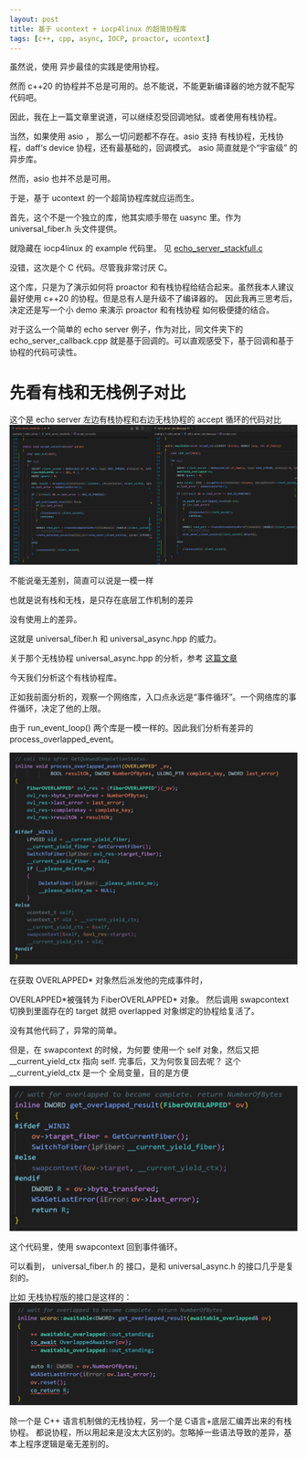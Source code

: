```yaml
---
layout: post
title: 基于 ucontext + iocp4linux 的超简协程库
tags: [c++, cpp, async, IOCP, proactor, ucontext]
---
```


虽然说，使用 异步最佳的实践是使用协程。

然而 c++20 的协程并不总是可用的。总不能说，不能更新编译器的地方就不配写代码吧。

因此，我在上一篇文章里说道，可以继续忍受回调地狱。或者使用有栈协程。

当然，如果使用 asio ， 那么一切问题都不存在。asio 支持 有栈协程，无栈协程，daff‘s device 协程，还有最基础的，回调模式。
asio 简直就是个“宇宙级” 的异步库。

然而，asio 也并不总是可用。

于是，基于 ucontext 的一个超简协程库就应运而生。

首先，这个不是一个独立的库，他其实顺手带在 uasync 里。作为  universal_fiber.h 头文件提供。

就隐藏在 iocp4linux 的 example 代码里。
见 [echo_server_stackfull.c](https://github.com/microcai/iocp/blob/master/example/echo_server/echo_server_stackfull.c)

没错，这次是个 C 代码。尽管我非常讨厌 C。

这个库，只是为了演示如何将 proactor 和有栈协程给结合起来。虽然我本人建议最好使用 c++20 的协程。但是总有人是升级不了编译器的。
因此我再三思考后，决定还是写一个小 demo 来演示 proactor 和有栈协程 如何极便捷的结合。

对于这么一个简单的 echo server 例子，作为对比，同文件夹下的 echo_server_callback.cpp 就是基于回调的。可以直观感受下，基于回调和基于协程的代码可读性。

# 先看有栈和无栈例子对比

这个是 echo server 左边有栈协程和右边无栈协程的 accept 循环的代码对比
![img](/images/ucontext_code4.png)

不能说毫无差别，简直可以说是一模一样

也就是说有栈和无栈，是只存在底层工作机制的差异

没有使用上的差异。

这就是 universal_fiber.h 和 universal_async.hpp 的威力。

关于那个无栈协程 universal_async.hpp 的分析，参考 [这篇文章](https://microcai.org/2024/12/08/super-lightweight-iocp-coroutine.html)

今天我们分析这个有栈协程库。

正如我前面分析的，观察一个网络库，入口点永远是“事件循环”。一个网络库的事件循环，决定了他的上限。

由于 run_event_loop() 两个库是一模一样的。因此我们分析有差异的 process_overlapped_event。

![img](/images/ucontext_code1.png)

在获取 OVERLAPPED* 对象然后派发他的完成事件时，

OVERLAPPED\*被强转为 FiberOVERLAPPED\* 对象。
然后调用 swapcontext 切换到里面存在的 target 
 就把 overlapped 对象绑定的协程给复活了。

没有其他代码了，异常的简单。

但是，在 swapcontext 的时候，为何要 使用一个 self 对象，然后又把 __current_yield_ctx 指向 self. 完事后，又为何恢复回去呢？
这个 __current_yield_ctx 是一个 全局变量，目的是方便 

![img](/images/ucontext_code2.png)

这个代码里，使用 swapcontext 回到事件循环。


可以看到， universal_fiber.h 的 接口，是和 universal_async.h 的接口几乎是复刻的。

比如 无栈协程版的接口是这样的：
![img](/images/ucontext_code3.png)

除一个是 C++ 语言机制做的无栈协程，另一个是 C语言+底层汇编弄出来的有栈协程。
都说协程，所以用起来是没太大区别的。忽略掉一些语法导致的差异，基本上程序逻辑是毫无差别的。


